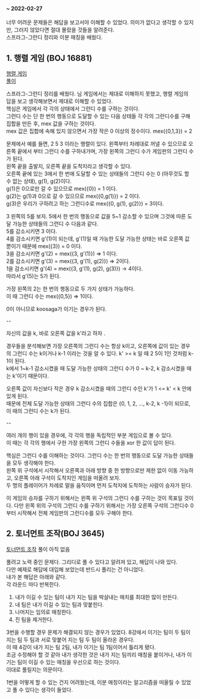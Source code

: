 #### ~ 2022-02-27 

너무 어려운 문제들은 해답을 보고서야 이해할 수 있었다. 의미가 없다고 생각할 수 있지만, 그러지 않았다면 절대 몰랐을 것들을 알려준다.  
스프라그-그런디 정리와 이분 매칭을 배웠다.   

## 1. 행렬 게임 (BOJ 16881) 
[행렬 게임](https://www.acmicpc.net/problem/16881)   
[풀이](https://github.com/kabosuMy3a/PracticeProblemSolving/blob/master/TRY/baekjoon/platinum/16881_matrix_game/other.cpp)  

스프라그-그런디 정리를 배웠다. 님 게임에서는 제대로 이해하지 못했고, 행렬 게임의 답을 보고 생각해보면서 제대로 이해할 수 있었다.  
핵심은 게임에서 각 각의 상태에서 그런디 수를 구하는 것이다.  
그런디 수는 단 한 번의 행동으로 도달할 수 있는 다음 상태들 각 각의 그런디수를 구해 집합을 만든 후, mex 값을 구하는 것이다.  
mex 값은 집합에 속해 있지 않으면서 가장 작은 0 이상의 정수이다. mex({0,1,3}) = 2    

문제에서 예를 들면, 2 5 3 이라는 행렬이 있다. 
왼쪽부터 차례대로 꺼낼 수 있으므로 오른쪽 끝에서 부터 그런디 수를 구하내가며, 가장 왼쪽의 그런디 수가 게임판의 그런디 수가 된다.  
왼쪽 끝을 출발지, 오른쪽 끝을 도착지라고 생각할 수 있다.  
오른쪽 끝에 있는 3에서 한 번에 도달할 수 있는 상태들의 그런디 수는 0 (아무것도 할 수 없는 상태), g(1), g(2)이다.  
g(1)은 0으로만 갈 수 있으므로 mex({0}) = 1 이다.  
g(2)는 g(1)과 0으로 갈 수 있으므로 mex({0,g(1)}) = 2 이다.  
g(3)은 우리가 구하려고 하는 그런디수로 mex({0, g(1), g(2)}) = 3이다. 

3 왼쪽의 5를 보자. 5에서 한 번의 행동으로 값을 5\~1 감소할 수 있으며 그것에 따른 도달 가능한 상태들의 그런디 수 다음과 같다.  
5를 감소시키면 3 이다.   
4를 감소시키면 g'(1)이 되는데, g'(1)일 때 가능한 도달 가능한 상태는 바로 오른쪽 값 뿐이기 때문에 mex({3}) = 0 이다.  
3을 감소시키면 g'(2) = mex({3, g'(1)}) => 1 이다.  
2를 감소시키면 g'(3) = mex({3, g'(1), g(2)}) => 2이다.   
1을 감소시키면 g'(4) = mex({3, g'(1), g(2), g(3)}) -> 4이다.    
따라서 g'(5)는 5가 된다.  

가장 왼쪽의 2는 한 번의 행동으로 두 가지 상태가 가능하다.  
이 때 그런디 수는 mex({0,5}) => 1이다.  

0이 아니므로 koosaga가 이기는 경우가 된다.  

--

자신의 값을 k, 바로 오른쪽 값을 k'라고 하자 . 

경우들을 분석해보면 가장 오른쪽의 그런디 수는 항상 k이고, 오른쪽에 값이 있는 경우의 그런디 수는 k이거나 k-1 이라는 것을 알 수 있다. 
k' >= k 일 때 2 5이 1인 것처럼 k-1이 된다.   
k에서 1\~k-1 감소시켰을 때 도달 가능한 상태의 그런디 수가 0 ~ k-2, k 감소시켰을 때는 k'이기 때문이다.

오른쪽 값이 자신보다 작은 경우 k 감소시켰을 때의 그런디 수인 k'가 1 <= k' < k 안에 있게 된다.   
때문에 전체 도달 가능한 상태의 그런디 수의 집합은 {0, 1, 2, ..., k-2, k -1}이 되므로, 이 때의 그런디 수는 k가 된다.  

--

여러 개의 행이 있을 경우에, 각 각의 행을 독립적인 부분 게임으로 볼 수 있다.  
이 때는 각 각의 행에서 구한 가장 왼쪽의 그런디 수들을 xor 한 값이 답이 된다.  

핵심은 그런디 수를 이해하는 것이다. 그런디 수는 한 번의 행동으로 도달 가능한 상태들을 모두 생각해야 한다.  
왼쪽 위 구석에서 시작해서 오른쪽과 아래 방향 중 한 방향으로만 제한 없이 이동 가능하고, 오른쪽 아래 구석이 도착지인 게임을 떠올려 보자.  
두 명의 플레이어가 차례로 말을 움직이며 먼저 도착지에 도착하는 사람이 승자가 된다.  

이 게임의 승자를 구하기 위해서는 왼쪽 위 구석의 그런디 수를 구하는 것이 목표일 것이다. 
다만 왼쪽 위의 구석의 그런디 수를 구하기 위해서는 가장 오른쪽 구석의 그런디수 0 부터 시작해서 전체 게임판의 그런디수를 모두 구해야 한다.   


## 2. 토너먼트 조작(BOJ 3645)
[토너먼트 조작](https://www.acmicpc.net/problem/3645)
풀이 아직 없음

풀려고 노력 중인 문제다. 그리디로 풀 수 있다고 알려져 있고, 해답이 나와 있다.  
다만 예제로 해답에 대입해 보았는데 반드시 풀리는 건 아니었다.  
내가 본 해답은 아래와 같다.  
각 라운드 마다 반복한다.  
1. 내가 이길 수 있는 팀이 내가 지는 팀을 박살내는 매치를 최대한 많이 만든다.  
2. 내 팀은 내가 이길 수 있는 팀과 맞붙힌다.  
3. 나머지는 임의로 매칭한다. 
4. 진 팀을 제거한다.  

3번을 수행할 경우 문제가 해결되지 않는 경우가 있었다. 8강에서 이기는 팀이 두 팀이 지는 팀 두 팀과 서로 맞붙어 지는 팀 두 팀이 올라온 경우다.  
이 때 4강이 내가 지는 팀 2팀, 내가 이기는 팀 1팀이어서 틀리게 됐다.  
조금 수정해야 할 것 같아 내가 생각한 것은 내가 지는 팀끼리 매칭을 붙이거나, 내가 이기는 팀이 이길 수 있는 매칭을 우선으로 하는 것이다.  
이대로 풀릴지는 의문이다.  

1번을 어떻게 할 수 있는 건지 어려웠는데, 이분 매칭이라는 알고리즘을 떠올릴 수 있었고 풀 수 있다는 생각이 들었다.    

 
 